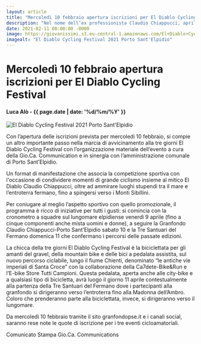 ```yaml
---
layout: article
title: "Mercoledì 10 febbraio apertura iscrizioni per El Diablo Cycling Festival"
description: "Nel nome dell’ex professionista Claudio Chiappucci, aprile si sta avvicinando e a Porto Sant’Elpidio fervono i preparativi verso El Diablo Cycling Festival che vuole porsi all’attenzione del panorama ciclistico amatoriale di inizio primavera."
date: 2021-02-11 00:00:00 -0000
image: https://giovanissimi.s3.eu-central-1.amazonaws.com/El+Diablo+Cycling+Festival+2021.jpg
imagealt: "El Diablo Cycling Festival 2021 Porto Sant'Elpidio"
---
```


# Mercoledì 10 febbraio apertura iscrizioni per El Diablo Cycling Festival

#### Luca Alò - {{ page.date | date: '%d/%m/%Y' }}

![El Diablo Cycling Festival 2021 Porto Sant'Elpidio](https://giovanissimi.s3.eu-central-1.amazonaws.com/El+Diablo+Cycling+Festival+2021.jpg)

Con l’apertura delle iscrizioni prevista per mercoledì 10 febbraio, si compie un altro importante passo nella marcia di avvicinamento alla tre giorni El Diablo Cycling Festival con l’organizzazione materiale dell’evento a cura della Gio.Ca. Communication e in sinergia con l’amministrazione comunale di Porto Sant’Elpidio.

Un format di manifestazione che associa la competizione sportiva con l'occasione di condividere momenti di grande ciclismo insieme al mitico El Diablo Claudio Chiappucci, oltre ad ammirare luoghi stupendi tra il mare e l’entroterra fermano, fino a spingersi verso i Monti Sibillini.

Per coniugare al meglio l’aspetto sportivo con quello promozionale, il programma è ricco di iniziative per tutti i gusti: si comincia con la cronometro a squadre sul lungomare elpidiense venerdì 9 aprile (fino a cinque componenti anche mista uomini e donne), a seguire la Granfondo Claudio Chiappucci-Porto Sant’Elpidio sabato 10 e la Tre Santuari del Fermano domenica 11 che confermano i percorsi delle passate edizioni.

La chicca della tre giorni El Diablo Cycling Festival è la biciclettata per gli amanti del gravel, della mountain bike e delle bici a pedalata assistita, sul nuovo percorso ciclabile, lungo il fiume Chienti, denominato “le antiche vie imperiali di Santa Croce” con la collaborazione della Ca7dete-Bike&Run e l’E-bike Store Tutti Campioni. Questa pedalata, aperta anche alle city-bike e a qualsiasi tipo di bicicletta, avrà luogo il giorno 11 aprile contestualmente alla partenza della Tre Santuari del Fermano dove i partecipanti alla granfondo si dirigeranno verso l’entroterra fino alla Madonna dell’Ambro. Coloro che prenderanno parte alla biciclettata, invece, si dirigeranno verso il lungomare.

Da mercoledì 10 febbraio tramite il sito granfondopse.it e i canali social, saranno rese note le quote di iscrizione per i tre eventi cicloamatoriali.

Comunicato Stampa Gio.Ca. Communications